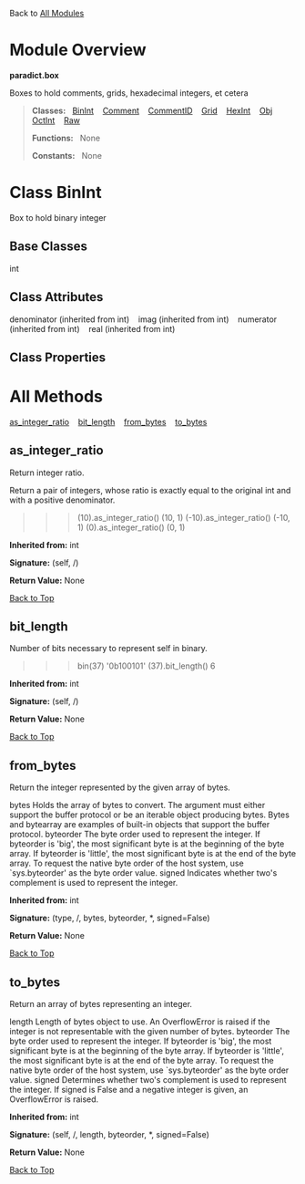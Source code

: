 Back to [All Modules](https://github.com/pyrustic/paradict/blob/master/docs/modules/README.md#readme)

# Module Overview

**paradict.box**
 
Boxes to hold comments, grids, hexadecimal integers, et cetera

> **Classes:** &nbsp; [BinInt](https://github.com/pyrustic/paradict/blob/master/docs/modules/content/paradict.box/content/classes/BinInt.md#class-binint) &nbsp;&nbsp; [Comment](https://github.com/pyrustic/paradict/blob/master/docs/modules/content/paradict.box/content/classes/Comment.md#class-comment) &nbsp;&nbsp; [CommentID](https://github.com/pyrustic/paradict/blob/master/docs/modules/content/paradict.box/content/classes/CommentID.md#class-commentid) &nbsp;&nbsp; [Grid](https://github.com/pyrustic/paradict/blob/master/docs/modules/content/paradict.box/content/classes/Grid.md#class-grid) &nbsp;&nbsp; [HexInt](https://github.com/pyrustic/paradict/blob/master/docs/modules/content/paradict.box/content/classes/HexInt.md#class-hexint) &nbsp;&nbsp; [Obj](https://github.com/pyrustic/paradict/blob/master/docs/modules/content/paradict.box/content/classes/Obj.md#class-obj) &nbsp;&nbsp; [OctInt](https://github.com/pyrustic/paradict/blob/master/docs/modules/content/paradict.box/content/classes/OctInt.md#class-octint) &nbsp;&nbsp; [Raw](https://github.com/pyrustic/paradict/blob/master/docs/modules/content/paradict.box/content/classes/Raw.md#class-raw)
>
> **Functions:** &nbsp; None
>
> **Constants:** &nbsp; None

# Class BinInt
Box to hold binary integer

## Base Classes
int

## Class Attributes
denominator (inherited from int) &nbsp;&nbsp; imag (inherited from int) &nbsp;&nbsp; numerator (inherited from int) &nbsp;&nbsp; real (inherited from int)

## Class Properties


# All Methods
[as\_integer\_ratio](#as_integer_ratio) &nbsp;&nbsp; [bit\_length](#bit_length) &nbsp;&nbsp; [from\_bytes](#from_bytes) &nbsp;&nbsp; [to\_bytes](#to_bytes)

## as\_integer\_ratio
Return integer ratio.

Return a pair of integers, whose ratio is exactly equal to the original int
and with a positive denominator.

>>> (10).as_integer_ratio()
(10, 1)
>>> (-10).as_integer_ratio()
(-10, 1)
>>> (0).as_integer_ratio()
(0, 1)

**Inherited from:** int

**Signature:** (self, /)





**Return Value:** None

[Back to Top](#module-overview)


## bit\_length
Number of bits necessary to represent self in binary.

>>> bin(37)
'0b100101'
>>> (37).bit_length()
6

**Inherited from:** int

**Signature:** (self, /)





**Return Value:** None

[Back to Top](#module-overview)


## from\_bytes
Return the integer represented by the given array of bytes.

bytes
  Holds the array of bytes to convert.  The argument must either
  support the buffer protocol or be an iterable object producing bytes.
  Bytes and bytearray are examples of built-in objects that support the
  buffer protocol.
byteorder
  The byte order used to represent the integer.  If byteorder is 'big',
  the most significant byte is at the beginning of the byte array.  If
  byteorder is 'little', the most significant byte is at the end of the
  byte array.  To request the native byte order of the host system, use
  `sys.byteorder' as the byte order value.
signed
  Indicates whether two's complement is used to represent the integer.

**Inherited from:** int

**Signature:** (type, /, bytes, byteorder, \*, signed=False)





**Return Value:** None

[Back to Top](#module-overview)


## to\_bytes
Return an array of bytes representing an integer.

length
  Length of bytes object to use.  An OverflowError is raised if the
  integer is not representable with the given number of bytes.
byteorder
  The byte order used to represent the integer.  If byteorder is 'big',
  the most significant byte is at the beginning of the byte array.  If
  byteorder is 'little', the most significant byte is at the end of the
  byte array.  To request the native byte order of the host system, use
  `sys.byteorder' as the byte order value.
signed
  Determines whether two's complement is used to represent the integer.
  If signed is False and a negative integer is given, an OverflowError
  is raised.

**Inherited from:** int

**Signature:** (self, /, length, byteorder, \*, signed=False)





**Return Value:** None

[Back to Top](#module-overview)



